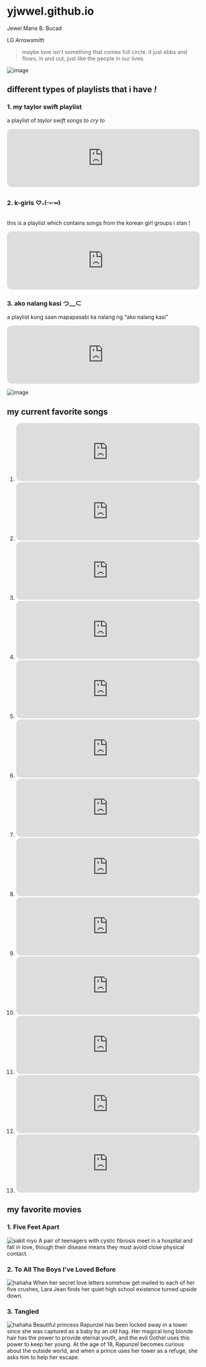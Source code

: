 # yjwwel.github.io

Jewel Marie B. Bucad

LG *Arrowsmith*

>maybe love isn't something that comes full circle. it just ebbs and flows, in and out, just like the people in our lives.

![image](https://user-images.githubusercontent.com/122426706/212588554-c21ae485-de00-4c97-87e3-93b133fd8449.png)

## different types of playlists that i have *!*

### 1. my taylor swift playlist
a playlist of *taylor swift songs to cry to*
<iframe style="border-radius:12px" src="https://open.spotify.com/embed/playlist/7uzoxv6iBVdIuG2b9FWQJY?utm_source=generator" width="100%" height="152" frameBorder="0" allowfullscreen="" allow="autoplay; clipboard-write; encrypted-media; fullscreen; picture-in-picture" loading="lazy"></iframe>


### 2. k-girls ♡˖꒰ᵕ༚ᵕ⑅꒱
this is a playlist which contains songs from the korean girl groups i stan !
<iframe style="border-radius:12px" src="https://open.spotify.com/embed/playlist/2q8l9zqn3hKYCH5YY7CWDh?utm_source=generator" width="100%" height="152" frameBorder="0" allowfullscreen="" allow="autoplay; clipboard-write; encrypted-media; fullscreen; picture-in-picture" loading="lazy"></iframe>


### 3. ako nalang kasi つ﹏⊂
a playlist kung saan mapapasabi ka nalang ng "ako nalang kasi" 
<iframe style="border-radius:12px" src="https://open.spotify.com/embed/playlist/17cwpaHocQ9UaYZG5g7fa3?utm_source=generator" width="100%" height="152" frameBorder="0" allowfullscreen="" allow="autoplay; clipboard-write; encrypted-media; fullscreen; picture-in-picture" loading="lazy"></iframe>

![image](https://user-images.githubusercontent.com/122426706/212587560-f85496fd-4ba0-4223-853d-5e544a12f2bd.png)
## my current favorite songs 
1. <iframe style="border-radius:12px" src="https://open.spotify.com/embed/track/5jQI2r1RdgtuT8S3iG8zFC?utm_source=generator" width="100%" height="152" frameBorder="0" allowfullscreen="" allow="autoplay; clipboard-write; encrypted-media; fullscreen; picture-in-picture" loading="lazy"></iframe>
2. <iframe style="border-radius:12px" src="https://open.spotify.com/embed/track/0VE4kBnHJUgtMf0dy6DRmW?utm_source=generator" width="100%" height="152" frameBorder="0" allowfullscreen="" allow="autoplay; clipboard-write; encrypted-media; fullscreen; picture-in-picture" loading="lazy"></iframe>
3. <iframe style="border-radius:12px" src="https://open.spotify.com/embed/track/41P6Tnd8KIHqON0QIydx6a?utm_source=generator" width="100%" height="152" frameBorder="0" allowfullscreen="" allow="autoplay; clipboard-write; encrypted-media; fullscreen; picture-in-picture" loading="lazy"></iframe>
4. <iframe style="border-radius:12px" src="https://open.spotify.com/embed/track/18828cEHUmNlNf6FdcAnLI?utm_source=generator" width="100%" height="152" frameBorder="0" allowfullscreen="" allow="autoplay; clipboard-write; encrypted-media; fullscreen; picture-in-picture" loading="lazy"></iframe>
5. <iframe style="border-radius:12px" src="https://open.spotify.com/embed/track/32XaqPVTVkkuOiOPQZ3SpA?utm_source=generator" width="100%" height="152" frameBorder="0" allowfullscreen="" allow="autoplay; clipboard-write; encrypted-media; fullscreen; picture-in-picture" loading="lazy"></iframe>
6. <iframe style="border-radius:12px" src="https://open.spotify.com/embed/track/1fDFHXcykq4iw8Gg7s5hG9?utm_source=generator" width="100%" height="152" frameBorder="0" allowfullscreen="" allow="autoplay; clipboard-write; encrypted-media; fullscreen; picture-in-picture" loading="lazy"></iframe>
7. <iframe style="border-radius:12px" src="https://open.spotify.com/embed/track/6MpCaSIOfqBqbMED4kXgNY?utm_source=generator" width="100%" height="152" frameBorder="0" allowfullscreen="" allow="autoplay; clipboard-write; encrypted-media; fullscreen; picture-in-picture" loading="lazy"></iframe>
8. <iframe style="border-radius:12px" src="https://open.spotify.com/embed/track/3jfZ9M23l0L7RxzYMTgBTv?utm_source=generator" width="100%" height="152" frameBorder="0" allowfullscreen="" allow="autoplay; clipboard-write; encrypted-media; fullscreen; picture-in-picture" loading="lazy"></iframe>
9. <iframe style="border-radius:12px" src="https://open.spotify.com/embed/track/5K9tfeoiztw94dyWzF39jq?utm_source=generator" width="100%" height="152" frameBorder="0" allowfullscreen="" allow="autoplay; clipboard-write; encrypted-media; fullscreen; picture-in-picture" loading="lazy"></iframe>
10. <iframe style="border-radius:12px" src="https://open.spotify.com/embed/track/1tC2PLqLeJXt0VlgOYpc6m?utm_source=generator" width="100%" height="152" frameBorder="0" allowfullscreen="" allow="autoplay; clipboard-write; encrypted-media; fullscreen; picture-in-picture" loading="lazy"></iframe>
11. <iframe style="border-radius:12px" src="https://open.spotify.com/embed/track/69GQG5cXGUFq4dqCbExWui?utm_source=generator" width="100%" height="152" frameBorder="0" allowfullscreen="" allow="autoplay; clipboard-write; encrypted-media; fullscreen; picture-in-picture" loading="lazy"></iframe>
12. <iframe style="border-radius:12px" src="https://open.spotify.com/embed/track/5FVd6KXrgO9B3JPmC8OPst?utm_source=generator" width="100%" height="152" frameBorder="0" allowfullscreen="" allow="autoplay; clipboard-write; encrypted-media; fullscreen; picture-in-picture" loading="lazy"></iframe>
13. <iframe style="border-radius:12px" src="https://open.spotify.com/embed/track/3hUxzQpSfdDqwM3ZTFQY0K?utm_source=generator" width="100%" height="152" frameBorder="0" allowfullscreen="" allow="autoplay; clipboard-write; encrypted-media; fullscreen; picture-in-picture" loading="lazy"></iframe>

## my favorite movies
### 1. Five Feet Apart
![sakit niyo](https://i.pinimg.com/564x/93/54/cd/9354cd9276a8c90be5bf93b7c575907b.jpg)
A pair of teenagers with cystic fibrosis meet in a hospital and fall in love, though their disease means they must avoid close physical contact.

### 2. To All The Boys I've Loved Before
![hahaha](https://i.pinimg.com/564x/e1/6c/3a/e16c3a025bde7cd2e98f69d296423b83.jpg)
When her secret love letters somehow get mailed to each of her five crushes, Lara Jean finds her quiet high school existence turned upside down.

### 3. Tangled 
![hahaha](https://i.pinimg.com/564x/ef/9c/9d/ef9c9d406c2c5f7c47ffe0c169806dfd.jpg)
Beautiful princess Rapunzel has been locked away in a tower since she was captured as a baby by an old hag. Her magical long blonde hair has the power to provide eternal youth, and the evil Gothel uses this power to keep her young. At the age of 18, Rapunzel becomes curious about the outside world, and when a prince uses her tower as a refuge, she asks him to help her escape.
